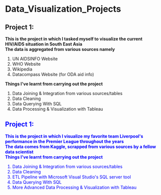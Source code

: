 # Data_Visualization_Projects

## Project 1: 
  **This is the project in which I tasked myself to visualize the current HIV/AIDS situation in South East Asia**  
  **The data is aggregated from various sources namely**
  1. UN AIDSINFO Website
  2. WHO Website
  3. Wikipedia
  4. Datacompass Website (for ODA aid info)
  
  **Things I've learnt from carrying out the project**
  1. Data Joining & Integration from various sources/tables
  2. Data Cleaning
  3. Data Querying With SQL
  4. Data Processing & Visualization with Tableau
  
  
## <font color=blue> Project 1: 
  **This is the project in which I visualize my favorite team Liverpool's performance in the Premier League throughout the years**  
  **The data comes from Kaggle, scrapped from various sources by a fellow data scientist**  
  **Things I've learnt from carrying out the project**
  1. Data Joining & Integration from various sources/tables
  2. Data Cleaning
  3. ETL Pipeline with Microsoft Visual Studio's SQL server tool
  3. Data Querying With SQL
  4. More Advanced Data Processing & Visualization with Tableau
  
  
